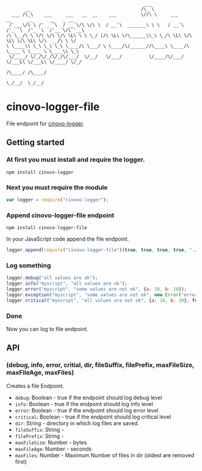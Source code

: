`````
                                                   ___
       __                                         /\_ \
  ___ /\_\    ___     ___   __  __    ___         \//\ \     ___      __      __      __   _ __
 /'___\/\ \ /' _ `\  / __`\/\ \/\ \  / __`\  _______\ \ \   / __`\  /'_ `\  /'_ `\  /'__`\/\`'__\
/\ \__/\ \ \/\ \/\ \/\ \L\ \ \ \_/ |/\ \L\ \/\______\\_\ \_/\ \L\ \/\ \L\ \/\ \L\ \/\  __/\ \ \/
\ \____\\ \_\ \_\ \_\ \____/\ \___/ \ \____/\/______//\____\ \____/\ \____ \ \____ \ \____\\ \_\
 \/____/ \/_/\/_/\/_/\/___/  \/__/   \/___/          \/____/\/___/  \/___L\ \/___L\ \/____/ \/_/
                                                                      /\____/ /\____/
                                                                      \_/__/  \_/__/
`````

# cinovo-logger-file

File endpoint for [cinovo-logger](https://github.com/cinovo/node-logger).

## Getting started

### At first you must install and require the logger.

    npm install cinovo-logger

### Next you must require the module

`````javascript
var logger = require("cinovo-logger");
`````

### Append cinovo-logger-file endpoint

	npm install cinovo-logger-file

In your JavaScript code append the file endpoint.

`````javascript
logger.append(require("cinovo-logger-file")(true, true, true, true, "./log", "log", ".txt", 1, 60, 10));
`````

### Log something

`````javascript
logger.debug("all values are ok");
logger.info("myscript", "all values are ok");
logger.error("myscript", "some values are not ok", {a: 10, b: 20});
logger.exception("myscript", "some values are not ok", new Error("error"));
logger.critical("myscript", "all values are not ok", {a: 10, b: 20}, function(err) { ... });
`````

### Done

Now you can log to file endpoint.

## API

### (debug, info, error, critial, dir, fileSuffix, filePrefix, maxFileSize, maxFileAge, maxFiles)

Creates a file Endpoint.

* `debug`: Boolean - true if the endpoint should log debug level
* `info`: Boolean - true if the endpoint should log info level
* `error`: Boolean - true if the endpoint should log error level
* `critical`: Boolean - true if the endpoint should log critical level
* `dir`: String - directory in which log files are saved.
* `fileSuffix`: String -
* `filePrefix`: String -
* `maxFileSize`: Number - bytes
* `maxFileAge`: Number - seconds
* `maxFiles`: Number - Maximum Number of files in dir (oldest are removed first)